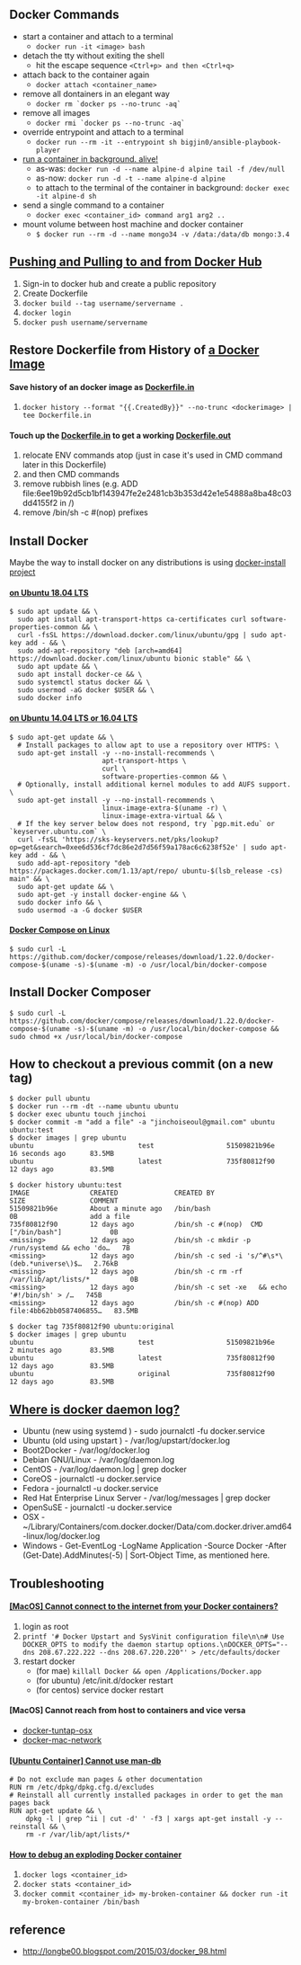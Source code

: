 ## Docker Commands

- start a container and attach to a terminal
  - `docker run -it <image> bash`
- detach the tty without exiting the shell
  - hit the escape sequence `<Ctrl+p> and then <Ctrl+q>`
- attach back to the container again
  - `docker attach <container_name>`
- remove all dontainers in an elegant way
  - ``` docker rm `docker ps --no-trunc -aq` ```
- remove all images
  - ``` docker rmi `docker ps --no-trunc -aq` ```
- override entrypoint and attach to a terminal
  - ``` docker run --rm -it --entrypoint sh bigjin0/ansible-playbook-player ```
- [run a container in background. alive!](https://stackoverflow.com/a/30209974)
  - as-was: `docker run -d --name alpine-d alpine tail -f /dev/null`
  - as-now: `docker run -d -t --name alpine-d alpine`
  - to attach to the terminal of the container in background:
    `docker exec -it alpine-d sh`
- send a single command to a container
  - `docker exec <container_id> command arg1 arg2 ..`
- mount volume between host machine and docker container
  - `$ docker run --rm -d --name mongo34 -v /data:/data/db mongo:3.4`


## [Pushing and Pulling to and from Docker Hub](https://ropenscilabs.github.io/r-docker-tutorial/04-Dockerhub.html)

1. Sign-in to docker hub and create a public repository
1. Create Dockerfile
1. `docker build --tag username/servername .`
1. `docker login`
1. `docker push username/servername`


## Restore Dockerfile from History of [a Docker Image](https://hub.docker.com/r/bigjin0/ansible-control-machine/)

#### Save history of an docker image as [Dockerfile.in](./Dockerfile.in)

1. `docker history --format "{{.CreatedBy}}" --no-trunc <dockerimage> | tee Dockerfile.in`

#### Touch up the [Dockerfile.in](./Dockerfile.in) to get a working [Dockerfile.out](./Dockerfile.out)

1. relocate ENV commands atop (just in case it's used in CMD command later in this Dockerfile)
1. and then CMD commands
1. remove rubbish lines (e.g. ADD file:6ee19b92d5cb1bf143947fe2e2481cb3b353d42e1e54888a8ba48c03dd4155f2 in /)
1. remove /bin/sh -c #(nop) prefixes


## Install Docker

Maybe the way to install docker on any distributions is using [docker-install project](https://github.com/docker/docker-install)

#### [on Ubuntu 18.04 LTS](https://www.digitalocean.com/community/tutorials/how-to-install-and-use-docker-on-ubuntu-18-04)

```
$ sudo apt update && \
  sudo apt install apt-transport-https ca-certificates curl software-properties-common && \
  curl -fsSL https://download.docker.com/linux/ubuntu/gpg | sudo apt-key add - && \
  sudo add-apt-repository "deb [arch=amd64] https://download.docker.com/linux/ubuntu bionic stable" && \
  sudo apt update && \
  sudo apt install docker-ce && \
  sudo systemctl status docker && \
  sudo usermod -aG docker $USER && \
  sudo docker info
```

#### [on Ubuntu 14.04 LTS or 16.04 LTS](https://docs.docker.com/cs-engine/1.12/)

```
$ sudo apt-get update && \
  # Install packages to allow apt to use a repository over HTTPS: \
  sudo apt-get install -y --no-install-recommends \
                       apt-transport-https \
                       curl \
                       software-properties-common && \
  # Optionally, install additional kernel modules to add AUFS support. \
  sudo apt-get install -y --no-install-recommends \
                       linux-image-extra-$(uname -r) \
                       linux-image-extra-virtual && \
  # If the key server below does not respond, try `pgp.mit.edu` or `keyserver.ubuntu.com` \
  curl -fsSL 'https://sks-keyservers.net/pks/lookup?op=get&search=0xee6d536cf7dc86e2d7d56f59a178ac6c6238f52e' | sudo apt-key add - && \
  sudo add-apt-repository "deb https://packages.docker.com/1.13/apt/repo/ ubuntu-$(lsb_release -cs) main" && \
  sudo apt-get update && \
  sudo apt-get -y install docker-engine && \
  sudo docker info && \
  sudo usermod -a -G docker $USER
```

#### [Docker Compose on Linux](https://docs.docker.com/compose/install/#install-compose)
```
$ sudo curl -L https://github.com/docker/compose/releases/download/1.22.0/docker-compose-$(uname -s)-$(uname -m) -o /usr/local/bin/docker-compose
```


## Install Docker Composer

```
$ sudo curl -L https://github.com/docker/compose/releases/download/1.22.0/docker-compose-$(uname -s)-$(uname -m) -o /usr/local/bin/docker-compose && sudo chmod +x /usr/local/bin/docker-compose
```


## How to checkout a previous commit (on a new tag)

```
$ docker pull ubuntu
$ docker run --rm -dt --name ubuntu ubuntu
$ docker exec ubuntu touch jinchoi
$ docker commit -m "add a file" -a "jinchoiseoul@gmail.com" ubuntu ubuntu:test
$ docker images | grep ubuntu
ubuntu                          test                  51509821b96e        16 seconds ago      83.5MB
ubuntu                          latest                735f80812f90        12 days ago         83.5MB
```
```
$ docker history ubuntu:test
IMAGE               CREATED              CREATED BY                                      SIZE                COMMENT
51509821b96e        About a minute ago   /bin/bash                                       0B                  add a file
735f80812f90        12 days ago          /bin/sh -c #(nop)  CMD ["/bin/bash"]            0B                  
<missing>           12 days ago          /bin/sh -c mkdir -p /run/systemd && echo 'do…   7B                  
<missing>           12 days ago          /bin/sh -c sed -i 's/^#\s*\(deb.*universe\)$…   2.76kB              
<missing>           12 days ago          /bin/sh -c rm -rf /var/lib/apt/lists/*          0B                  
<missing>           12 days ago          /bin/sh -c set -xe   && echo '#!/bin/sh' > /…   745B                
<missing>           12 days ago          /bin/sh -c #(nop) ADD file:4bb62bb0587406855…   83.5MB 
```
```
$ docker tag 735f80812f90 ubuntu:original
$ docker images | grep ubuntu
ubuntu                          test                  51509821b96e        2 minutes ago       83.5MB
ubuntu                          latest                735f80812f90        12 days ago         83.5MB
ubuntu                          original              735f80812f90        12 days ago         83.5MB
```


## [Where is docker daemon log?](https://stackoverflow.com/a/30970134)

- Ubuntu (new using systemd ) - sudo journalctl -fu docker.service
- Ubuntu (old using upstart ) - /var/log/upstart/docker.log
- Boot2Docker - /var/log/docker.log
- Debian GNU/Linux - /var/log/daemon.log
- CentOS - /var/log/daemon.log | grep docker
- CoreOS - journalctl -u docker.service
- Fedora - journalctl -u docker.service
- Red Hat Enterprise Linux Server - /var/log/messages | grep docker
- OpenSuSE - journalctl -u docker.service
- OSX - ~/Library/Containers/com.docker.docker/Data/com.docker.driver.amd64-linux/log/d‌​ocker.log
- Windows - Get-EventLog -LogName Application -Source Docker -After (Get-Date).AddMinutes(-5) | Sort-Object Time, as mentioned here.


## Troubleshooting

#### [[MacOS] Cannot connect to the internet from your Docker containers?](https://odino.org/cannot-connect-to-the-internet-from-your-docker-containers)

1. login as root
1. `printf '# Docker Upstart and SysVinit configuration file\n\n# Use DOCKER_OPTS to modify the daemon startup options.\nDOCKER_OPTS="--dns 208.67.222.222 --dns 208.67.220.220"' > /etc/defaults/docker`
1. restart docker
   - (for mae) `killall Docker && open /Applications/Docker.app`
   - (for ubuntu) /etc/init.d/docker restart
   - (for centos) service docker restart

#### [MacOS] Cannot reach from host to containers and vice versa
- [docker-tuntap-osx](https://github.com/AlmirKadric-Published/docker-tuntap-osx)
- [docker-mac-network](https://github.com/wojas/docker-mac-network)

#### [[Ubuntu Container] Cannot use man-db](https://github.com/tianon/docker-brew-ubuntu-core/issues/122)
  ```
  # Do not exclude man pages & other documentation
  RUN rm /etc/dpkg/dpkg.cfg.d/excludes
  # Reinstall all currently installed packages in order to get the man pages back
  RUN apt-get update && \
      dpkg -l | grep ^ii | cut -d' ' -f3 | xargs apt-get install -y --reinstall && \
      rm -r /var/lib/apt/lists/*
  ```

#### [How to debug an exploding Docker container](https://medium.com/@pimterry/5-ways-to-debug-an-exploding-docker-container-4f729e2c0aa8)
1. `docker logs <container_id>`
1. `docker stats <container_id>`
1. `docker commit <container_id> my-broken-container &&
docker run -it my-broken-container /bin/bash`

## reference

- http://longbe00.blogspot.com/2015/03/docker_98.html
